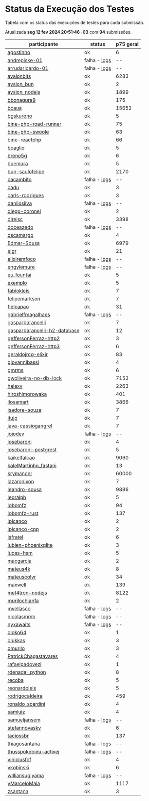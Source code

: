 # Status da Execução dos Testes
Tabela com os status das execuções de testes para cada submissão.

Atualizada **seg 12 fev 2024 20:51:46 -03** com **94** submissões.
 
| participante | status | p75 geral |
| --           | --     | --        |
| [agostinho](./participantes/agostinho) | ok | 6 |
| [andrepiske-01](./participantes/andrepiske-01) | falha - [logs](./participantes/andrepiske-01/docker-compose.logs) | -- |
| [arrudaricardo-01](./participantes/arrudaricardo-01) | falha - [logs](./participantes/arrudaricardo-01/docker-compose.logs) | -- |
| [avalonbits](./participantes/avalonbits) | ok | 6283 |
| [aysion_bun](./participantes/aysion_bun) | ok | 2 |
| [aysion_nodejs](./participantes/aysion_nodejs) | ok | 1899 |
| [bbonagura9](./participantes/bbonagura9) | ok | 175 |
| [bcaua](./participantes/bcaua) | ok | 15652 |
| [bgskurono](./participantes/bgskurono) | ok | 5 |
| [bine-php-road-runner](./participantes/bine-php-road-runner) | ok | 75 |
| [bine-php-swoole](./participantes/bine-php-swoole) | ok | 63 |
| [bine-reactphp](./participantes/bine-reactphp) | ok | 66 |
| [boaglio](./participantes/boaglio) | ok | 5 |
| [breno5g](./participantes/breno5g) | ok | 6 |
| [buemura](./participantes/buemura) | ok | 5 |
| [bun-saulofelipe](./participantes/bun-saulofelipe) | ok | 2170 |
| [cacambito](./participantes/cacambito) | falha - [logs](./participantes/cacambito/docker-compose.logs) | -- |
| [cadu](./participantes/cadu) | ok | 3 |
| [carls-rodrigues](./participantes/carls-rodrigues) | ok | 3 |
| [danilosilva](./participantes/danilosilva) | falha - [logs](./participantes/danilosilva/docker-compose.logs) | -- |
| [diego-coronel](./participantes/diego-coronel) | ok | 2 |
| [direisc](./participantes/direisc) | ok | 3398 |
| [doceazedo](./participantes/doceazedo) | falha - [logs](./participantes/doceazedo/docker-compose.logs) | -- |
| [dscamargo](./participantes/dscamargo) | ok | 4 |
| [Edmar-Sousa](./participantes/Edmar-Sousa) | ok | 6979 |
| [eigr](./participantes/eigr) | ok | 21 |
| [elixiremfoco](./participantes/elixiremfoco) | falha - [logs](./participantes/elixiremfoco/docker-compose.logs) | -- |
| [engylemure](./participantes/engylemure) | falha - [logs](./participantes/engylemure/docker-compose.logs) | -- |
| [eu_fountai](./participantes/eu_fountai) | ok | 5 |
| [exemplo](./participantes/exemplo) | ok | 5 |
| [fabiokleis](./participantes/fabiokleis) | ok | 7 |
| [felipemarkson](./participantes/felipemarkson) | ok | 7 |
| [fielcapao](./participantes/fielcapao) | ok | 31 |
| [gabrielfmagalhaes](./participantes/gabrielfmagalhaes) | falha - [logs](./participantes/gabrielfmagalhaes/docker-compose.logs) | -- |
| [gasparbarancelli](./participantes/gasparbarancelli) | ok | 7 |
| [gasparbarancelli-h2-database](./participantes/gasparbarancelli-h2-database) | ok | 12 |
| [geffersonFerraz-http2](./participantes/geffersonFerraz-http2) | ok | 3 |
| [geffersonFerraz-http3](./participantes/geffersonFerraz-http3) | ok | 6 |
| [geraldojrcg-elixir](./participantes/geraldojrcg-elixir) | ok | 83 |
| [giovannibassi](./participantes/giovannibassi) | ok | 4 |
| [gmrms](./participantes/gmrms) | ok | 6 |
| [gwoliveira-no-db-lock](./participantes/gwoliveira-no-db-lock) | ok | 7153 |
| [halexv](./participantes/halexv) | ok | 2263 |
| [hiroshimorowaka](./participantes/hiroshimorowaka) | ok | 401 |
| [ilosamart](./participantes/ilosamart) | ok | 3866 |
| [isadora-souza](./participantes/isadora-souza) | ok | 7 |
| [itujo](./participantes/itujo) | ok | 7 |
| [java-cassiogangrel](./participantes/java-cassiogangrel) | ok | 7 |
| [jojodev](./participantes/jojodev) | falha - [logs](./participantes/jojodev/docker-compose.logs) | -- |
| [josebaroni](./participantes/josebaroni) | ok | 4 |
| [josebaroni-postgrest](./participantes/josebaroni-postgrest) | ok | 5 |
| [kaikelfalcao](./participantes/kaikelfalcao) | ok | 9060 |
| [kalelMartinho_fastapi](./participantes/kalelMartinho_fastapi) | ok | 13 |
| [krymancer](./participantes/krymancer) | ok | 60000 |
| [lazaronixon](./participantes/lazaronixon) | ok | 7 |
| [leandro-sousa](./participantes/leandro-sousa) | ok | 9886 |
| [leoralph](./participantes/leoralph) | ok | 5 |
| [lobomfz](./participantes/lobomfz) | ok | 94 |
| [lobomfz-rust](./participantes/lobomfz-rust) | ok | 137 |
| [lpicanco](./participantes/lpicanco) | ok | 2 |
| [lpicanco-cpp](./participantes/lpicanco-cpp) | ok | 2 |
| [lsfratel](./participantes/lsfratel) | ok | 6 |
| [lubien-phoenixqlite](./participantes/lubien-phoenixqlite) | ok | 3 |
| [lucas-hsm](./participantes/lucas-hsm) | ok | 5 |
| [macgarcia](./participantes/macgarcia) | ok | 2 |
| [mateus4k](./participantes/mateus4k) | ok | 8 |
| [mateuscolvr](./participantes/mateuscolvr) | ok | 34 |
| [maxwell](./participantes/maxwell) | ok | 139 |
| [met4tron-nodejs](./participantes/met4tron-nodejs) | ok | 8122 |
| [murilochianfa](./participantes/murilochianfa) | ok | 2 |
| [mvellasco](./participantes/mvellasco) | falha - [logs](./participantes/mvellasco/docker-compose.logs) | -- |
| [nicolasmmb](./participantes/nicolasmmb) | falha - [logs](./participantes/nicolasmmb/docker-compose.logs) | -- |
| [nyxawaits](./participantes/nyxawaits) | falha - [logs](./participantes/nyxawaits/docker-compose.logs) | -- |
| [oloko64](./participantes/oloko64) | ok | 1 |
| [olukkas](./participantes/olukkas) | ok | 3 |
| [omurilo](./participantes/omurilo) | ok | 3 |
| [PatrickChagastavares](./participantes/PatrickChagastavares) | ok | 4 |
| [rafaelpadovezi](./participantes/rafaelpadovezi) | ok | 1 |
| [rdenadai_python](./participantes/rdenadai_python) | ok | 8 |
| [recoba](./participantes/recoba) | ok | 5 |
| [reonardoleis](./participantes/reonardoleis) | ok | 5 |
| [rodrigocaldeira](./participantes/rodrigocaldeira) | ok | 459 |
| [ronaldo_scardini](./participantes/ronaldo_scardini) | ok | 4 |
| [samluiz](./participantes/samluiz) | ok | 4 |
| [samueljansem](./participantes/samueljansem) | falha - [logs](./participantes/samueljansem/docker-compose.logs) | -- |
| [stefannovasky](./participantes/stefannovasky) | ok | 6 |
| [taciossbr](./participantes/taciossbr) | ok | 137 |
| [thiagosantana](./participantes/thiagosantana) | falha - [logs](./participantes/thiagosantana/docker-compose.logs) | -- |
| [thusspokebieu-activej](./participantes/thusspokebieu-activej) | falha - [logs](./participantes/thusspokebieu-activej/docker-compose.logs) | -- |
| [viniciusfcf](./participantes/viniciusfcf) | ok | 4 |
| [vkobinski](./participantes/vkobinski) | ok | 6 |
| [williansugiyama](./participantes/williansugiyama) | falha - [logs](./participantes/williansugiyama/docker-compose.logs) | -- |
| [yMarceloMaia](./participantes/yMarceloMaia) | ok | 1117 |
| [zsantana](./participantes/zsantana) | ok | 3 |
